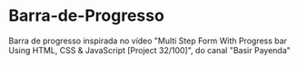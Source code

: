 # Barra-de-Progresso
Barra de progresso inspirada no vídeo "Multi Step Form With Progress bar Using HTML, CSS &amp; JavaScript [Project 32/100]", do canal "Basir Payenda"
